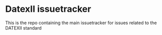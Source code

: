 # DatexII issuetracker

This is the repo containing the main issuetracker for issues related to the DATEXII standard
